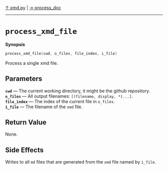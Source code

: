[&#8593; xmd.py](xmd.py.md) | [&#8594; process_doc](xmd.py--process_doc.md)
***

# `process_xmd_file`
**Synopsis**

```cpp
process_xmd_file(cwd, o_files, file_index, i_file)
```

Process a single xmd file.

## Parameters
**`cwd`** &#8213; The current working directory, it might be the github repository.  
**`o_files`** &#8213; All output filenames: `[(filename, display, *)...]`.  
**`file_index`** &#8213; The index of the current file in `o_files`.  
**`i_file`** &#8213; The filename of the `xmd` file.  
## Return Value

None.

## Side Effects

Writes to all `md` files that are generated from the `xmd` file named by `i_file`.



